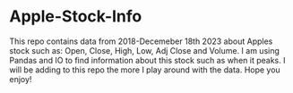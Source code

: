 # Apple-Stock-Info
This repo contains data from 2018-Decemeber 18th 2023 about Apples stock such as: Open, Close, High, Low, Adj Close and Volume. I am using Pandas and IO to find information about this stock such as when it peaks. I will be adding to this repo the more I play around with the data. Hope you enjoy! 
